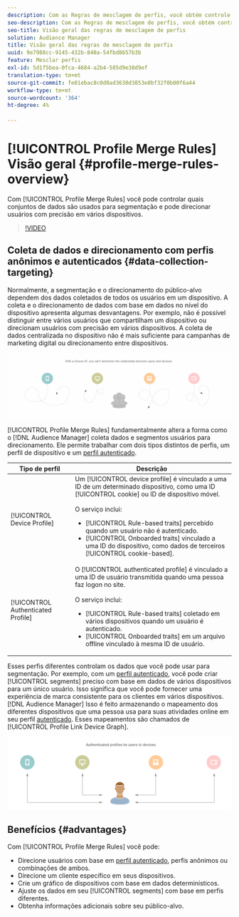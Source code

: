 ```yaml
---
description: Com as Regras de mesclagem de perfis, você obtém controle sobre os conjuntos de dados usados para segmentação e pode direcionar uma pessoa com precisão em vários dispositivos.
seo-description: Com as Regras de mesclagem de perfis, você obtém controle sobre os conjuntos de dados usados para segmentação e pode direcionar uma pessoa com precisão em vários dispositivos.
seo-title: Visão geral das regras de mesclagem de perfis
solution: Audience Manager
title: Visão geral das regras de mesclagem de perfis
uuid: 9e7988cc-9145-432b-840a-54fbd8657b3b
feature: Mesclar perfis
exl-id: 5d1f5bea-0fca-4684-a2b4-585d9e38d9ef
translation-type: tm+mt
source-git-commit: fe01ebac8c0d0ad3630d3853e0bf32f0b00f6a44
workflow-type: tm+mt
source-wordcount: '364'
ht-degree: 4%

---
```


# [!UICONTROL Profile Merge Rules] Visão geral {#profile-merge-rules-overview}

Com [!UICONTROL Profile Merge Rules] você pode controlar quais conjuntos de dados são usados para segmentação e pode direcionar usuários com precisão em vários dispositivos.

>[!VIDEO](https://video.tv.adobe.com/v/28974)

## Coleta de dados e direcionamento com perfis anônimos e autenticados {#data-collection-targeting}

Normalmente, a segmentação e o direcionamento do público-alvo dependem dos dados coletados de todos os usuários em um dispositivo. A coleta e o direcionamento de dados com base em dados no nível do dispositivo apresenta algumas desvantagens. Por exemplo, não é possível distinguir entre vários usuários que compartilham um dispositivo ou direcionam usuários com precisão em vários dispositivos. A coleta de dados centralizada no dispositivo não é mais suficiente para campanhas de marketing digital ou direcionamento entre dispositivos.

![](assets/unauthenticated2.png)

[!UICONTROL Profile Merge Rules] fundamentalmente altera a forma como o  [!DNL Audience Manager] coleta dados e segmentos usuários para direcionamento. Ele permite trabalhar com dois tipos distintos de perfis, um perfil de dispositivo e um [perfil autenticado](../../reference/visitor-authentication-states.md).

| Tipo de perfil | Descrição |
|---|---|
| [!UICONTROL Device Profile] | Um [!UICONTROL device profile] é vinculado a uma ID de um determinado dispositivo, como uma ID [!UICONTROL cookie] ou ID de dispositivo móvel.<br><br> O serviço inclui:<ul><li>[!UICONTROL Rule-based traits] percebido quando um usuário não é autenticado.</li><li>[!UICONTROL Onboarded traits] vinculado a uma ID do dispositivo, como dados de terceiros  [!UICONTROL cookie-based].</li></ul> |
| [!UICONTROL Authenticated Profile] | O [!UICONTROL authenticated profile] é vinculado a uma ID de usuário transmitida quando uma pessoa faz logon no site.<br><br>O serviço inclui:<ul><li>[!UICONTROL Rule-based traits] coletado em vários dispositivos quando um usuário é autenticado.</li><li>[!UICONTROL Onboarded traits] em um arquivo offline vinculado à mesma ID de usuário.</li></ul> |

Esses perfis diferentes controlam os dados que você pode usar para segmentação. Por exemplo, com um [perfil autenticado](../../reference/visitor-authentication-states.md), você pode criar [!UICONTROL segments] preciso com base em dados de vários dispositivos para um único usuário. Isso significa que você pode fornecer uma experiência de marca consistente para os clientes em vários dispositivos. [!DNL Audience Manager] Isso é feito armazenando o mapeamento dos diferentes dispositivos que uma pessoa usa para suas atividades online em seu perfil  [autenticado](../../reference/visitor-authentication-states.md). Esses mapeamentos são chamados de [!UICONTROL Profile Link Device Graph].

![](assets/authenticated2.png)

## Benefícios {#advantages}

Com [!UICONTROL Profile Merge Rules] você pode:

* Direcione usuários com base em [perfil autenticado](../../reference/visitor-authentication-states.md), perfis anônimos ou combinações de ambos.
* Direcione um cliente específico em seus dispositivos.
* Crie um gráfico de dispositivos com base em dados determinísticos.
* Ajuste os dados em seu [!UICONTROL segments] com base em perfis diferentes.
* Obtenha informações adicionais sobre seu público-alvo.
